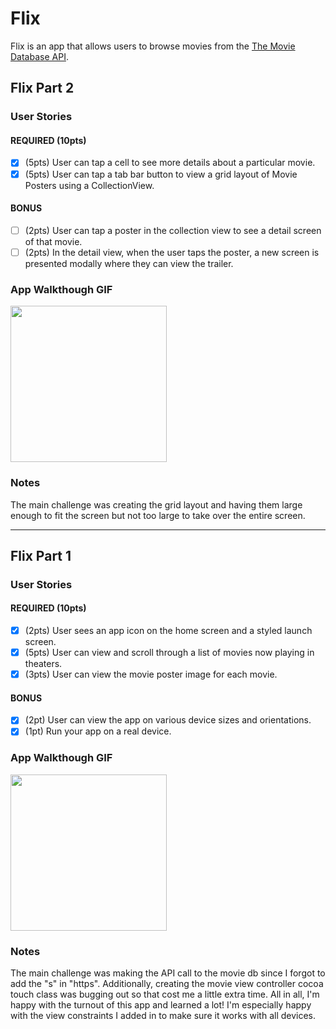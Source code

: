 # Flix

Flix is an app that allows users to browse movies from the [The Movie Database API](http://docs.themoviedb.apiary.io/#).

## Flix Part 2

### User Stories

#### REQUIRED (10pts)
- [x] (5pts) User can tap a cell to see more details about a particular movie.
- [x] (5pts) User can tap a tab bar button to view a grid layout of Movie Posters using a CollectionView.

#### BONUS
- [ ] (2pts) User can tap a poster in the collection view to see a detail screen of that movie.
- [ ] (2pts) In the detail view, when the user taps the poster, a new screen is presented modally where they can view the trailer.

### App Walkthough GIF

<img src="https://media.giphy.com/media/Pkdz7PpUXwtDa07v9x/giphy.gif" width=250><br>

### Notes
The main challenge was creating the grid layout and having them large enough to fit the screen but not too large to take over the entire screen.

---

## Flix Part 1

### User Stories

#### REQUIRED (10pts)
- [x] (2pts) User sees an app icon on the home screen and a styled launch screen.
- [x] (5pts) User can view and scroll through a list of movies now playing in theaters.
- [x] (3pts) User can view the movie poster image for each movie.

#### BONUS
- [x] (2pt) User can view the app on various device sizes and orientations.
- [x] (1pt) Run your app on a real device.

### App Walkthough GIF
<img src="https://media.giphy.com/media/fAnUetHWa8mnBCwSxR/giphy.gif" width=250><br>

### Notes
The main challenge was making the API call to the movie db since I forgot to add the "s" in "https". Additionally, creating the movie view controller cocoa touch class was bugging out so that cost me a little extra time. All in all, I'm happy with the turnout of this app and learned a lot! I'm especially happy with the view constraints I added in to make sure it works with all devices.
